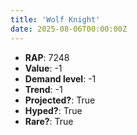 ```yaml
---
title: 'Wolf Knight'
date: 2025-08-06T00:00:00Z
---
```

- **RAP**: 7248
- **Value**: -1
- **Demand level**: -1
- **Trend**: -1
- **Projected?**: True
- **Hyped?**: True
- **Rare?**: True
